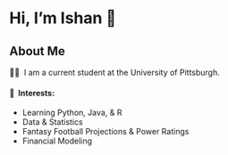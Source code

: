 # Hi, I’m Ishan 👋 

## About Me
👨‍🎓 &nbsp;I am a current student at the University of Pittsburgh.
<div align="center">

</div>


#### 🌱 &nbsp;Interests:

* Learning Python, Java, & R
* Data & Statistics
* Fantasy Football Projections & Power Ratings
* Financial Modeling

<!---
ishqup/ishqup is a ✨ special ✨ repository because its `README.md` (this file) appears on your GitHub profile.
You can click the Preview link to take a look at your changes.
--->
